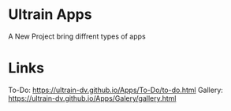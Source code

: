 # Ultrain Apps
A New Project bring diffrent types of apps
# Links
To-Do: https://ultrain-dv.github.io/Apps/To-Do/to-do.html
Gallery: https://ultrain-dv.github.io/Apps/Galery/gallery.html
